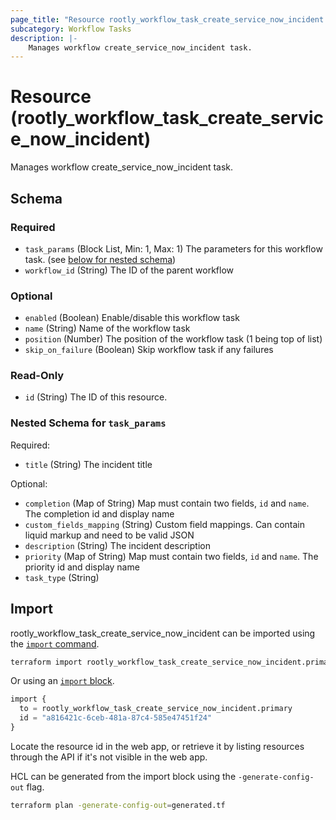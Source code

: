 ```yaml
---
page_title: "Resource rootly_workflow_task_create_service_now_incident - terraform-provider-rootly"
subcategory: Workflow Tasks
description: |-
    Manages workflow create_service_now_incident task.
---
```


# Resource (rootly_workflow_task_create_service_now_incident)

Manages workflow create_service_now_incident task.



<!-- schema generated by tfplugindocs -->
## Schema

### Required

- `task_params` (Block List, Min: 1, Max: 1) The parameters for this workflow task. (see [below for nested schema](#nestedblock--task_params))
- `workflow_id` (String) The ID of the parent workflow

### Optional

- `enabled` (Boolean) Enable/disable this workflow task
- `name` (String) Name of the workflow task
- `position` (Number) The position of the workflow task (1 being top of list)
- `skip_on_failure` (Boolean) Skip workflow task if any failures

### Read-Only

- `id` (String) The ID of this resource.

<a id="nestedblock--task_params"></a>
### Nested Schema for `task_params`

Required:

- `title` (String) The incident title

Optional:

- `completion` (Map of String) Map must contain two fields, `id` and `name`. The completion id and display name
- `custom_fields_mapping` (String) Custom field mappings. Can contain liquid markup and need to be valid JSON
- `description` (String) The incident description
- `priority` (Map of String) Map must contain two fields, `id` and `name`. The priority id and display name
- `task_type` (String)

## Import

rootly_workflow_task_create_service_now_incident can be imported using the [`import` command](https://developer.hashicorp.com/terraform/cli/commands/import).

```sh
terraform import rootly_workflow_task_create_service_now_incident.primary a816421c-6ceb-481a-87c4-585e47451f24
```

Or using an [`import` block](https://developer.hashicorp.com/terraform/language/import).

```terraform
import {
  to = rootly_workflow_task_create_service_now_incident.primary
  id = "a816421c-6ceb-481a-87c4-585e47451f24"
}
```

Locate the resource id in the web app, or retrieve it by listing resources through the API if it's not visible in the web app.

HCL can be generated from the import block using the `-generate-config-out` flag.

```sh
terraform plan -generate-config-out=generated.tf
```
